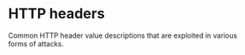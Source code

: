 # HTTP headers

Common HTTP header value descriptions that are exploited in various forms of attacks.
